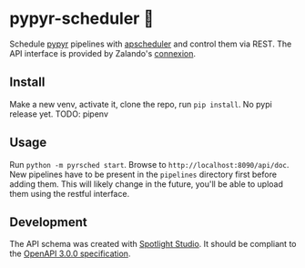 # pypyr-scheduler 📓

Schedule [pypyr](https://github.com/pypyr/pypyr-cli) pipelines with [apscheduler](https://github.com/agronholm/apscheduler) and control them via REST. The API interface is provided by Zalando's [connexion](https://connexion.readthedocs.io/en/latest/index.html).

## Install

Make a new venv, activate it, clone the repo, run `pip install`. No pypi release yet.
TODO: pipenv

## Usage

Run `python -m pyrsched start`.
Browse to `http://localhost:8090/api/doc`. New pipelines have to be present in the `pipelines` directory first before adding them. This will likely change in the future, you'll be able to upload them using the restful interface.

## Development

The API schema was created with [Spotlight Studio](https://stoplight.io/studio/). It should be compliant to the [OpenAPI 3.0.0 specification](https://swagger.io/docs/specification/).
